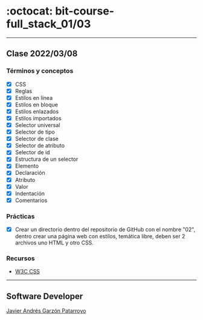 # :octocat: bit-course-full_stack_01/03
- - -
## Clase 2022/03/08
### Términos y conceptos
* [x] CSS
* [x] Reglas
* [x] Estilos en línea
* [x] Estilos en bloque
* [x] Estilos enlazados
* [x] Estilos importados
* [x] Selector universal
* [x] Selector de tipo
* [x] Selector de clase
* [x] Selector de atributo
* [x] Selector de id
* [x] Estructura de un selector
* [x] Elemento
* [x] Declaración
* [x] Atributo
* [x] Valor
* [x] Indentación
* [x] Comentarios
### Prácticas
* [x] Crear un directorio dentro del repositorio de GitHub con el nombre "02", 
dentro crear una página web con estilos, temática libre, deben ser 2 archivos 
uno HTML y otro CSS.
### Recursos
* [W3C CSS](https://www.w3.org/Style/CSS/)
- - -
## Software Developer
[Javier Andrés Garzón Patarroyo](https://javierandres.dev)
